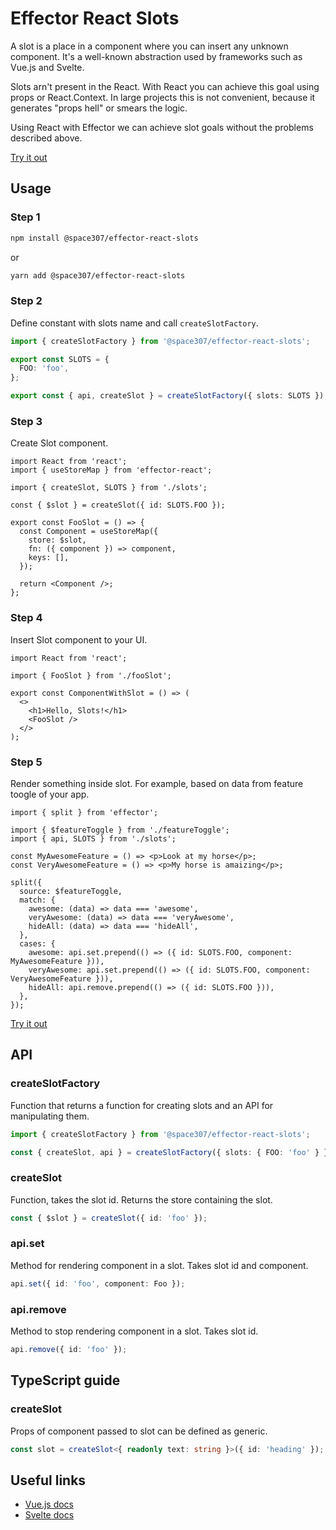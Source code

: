 # Effector React Slots


A slot is a place in a component where you can insert any unknown component. It's a well-known abstraction used by frameworks
such as Vue.js and Svelte.

Slots arn't present in the React. With React you can achieve this goal using props or React.Context.
In large projects this is not convenient, because it generates "props hell" or smears the logic.

Using React with Effector we can achieve slot goals without the problems described above.

[Try it out](https://codesandbox.io/s/effector-react-slots-example-eppjr?file=/src/App.tsx)

## Usage

### Step 1

```sh
npm install @space307/effector-react-slots
```

or

```sh
yarn add @space307/effector-react-slots
```

### Step 2

Define constant with slots name and call `createSlotFactory`.

```typescript
import { createSlotFactory } from '@space307/effector-react-slots';

export const SLOTS = {
  FOO: 'foo',
};

export const { api, createSlot } = createSlotFactory({ slots: SLOTS });
```

### Step 3

Create Slot component.

```tsx
import React from 'react';
import { useStoreMap } from 'effector-react';

import { createSlot, SLOTS } from './slots';

const { $slot } = createSlot({ id: SLOTS.FOO });

export const FooSlot = () => {
  const Component = useStoreMap({
    store: $slot,
    fn: ({ component }) => component,
    keys: [],
  });

  return <Component />;
};
```

### Step 4

Insert Slot component to your UI.

```tsx
import React from 'react';

import { FooSlot } from './fooSlot';

export const ComponentWithSlot = () => (
  <>
    <h1>Hello, Slots!</h1>
    <FooSlot />
  </>
);
```

### Step 5

Render something inside slot. For example, based on data from feature toogle of your app.

```tsx
import { split } from 'effector';

import { $featureToggle } from './featureToggle';
import { api, SLOTS } from './slots';

const MyAwesomeFeature = () => <p>Look at my horse</p>;
const VeryAwesomeFeature = () => <p>My horse is amaizing</p>;

split({
  source: $featureToggle,
  match: {
    awesome: (data) => data === 'awesome',
    veryAwesome: (data) => data === 'veryAwesome',
    hideAll: (data) => data === 'hideAll',
  },
  cases: {
    awesome: api.set.prepend(() => ({ id: SLOTS.FOO, component: MyAwesomeFeature })),
    veryAwesome: api.set.prepend(() => ({ id: SLOTS.FOO, component: VeryAwesomeFeature })),
    hideAll: api.remove.prepend(() => ({ id: SLOTS.FOO })),
  },
});
```

[Try it out](https://codesandbox.io/s/effector-react-slots-example-eppjr?file=/src/App.tsx)


## API

### createSlotFactory

Function that returns a function for creating slots and an API for manipulating them.

```typescript
import { createSlotFactory } from '@space307/effector-react-slots';

const { createSlot, api } = createSlotFactory({ slots: { FOO: 'foo' } });
```

### createSlot

Function, takes the slot id. Returns the store containing the slot.

```typescript
const { $slot } = createSlot({ id: 'foo' });
```

### api.set

Method for rendering component in a slot. Takes slot id and component.

```typescript
api.set({ id: 'foo', component: Foo });
```

### api.remove

Method to stop rendering component in a slot. Takes slot id.

```typescript
api.remove({ id: 'foo' });
```

## TypeScript guide

### createSlot

Props of component passed to slot can be defined as generic.

```typescript
const slot = createSlot<{ readonly text: string }>({ id: 'heading' });
```

## Useful links
* [Vue.js docs](https://v3.vuejs.org/guide/component-slots.html)
* [Svelte docs](https://svelte.dev/docs#slot)
